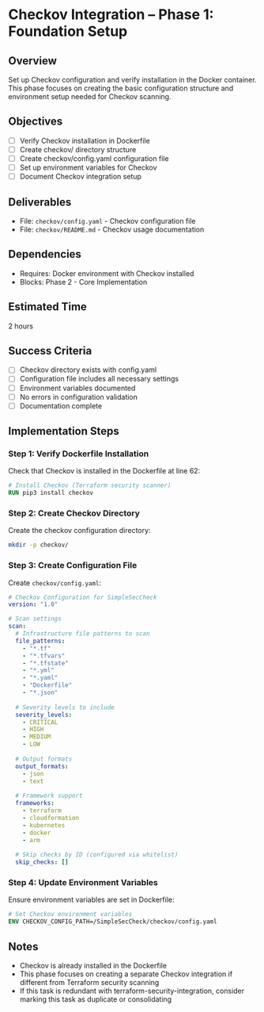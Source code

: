 # Checkov Integration – Phase 1: Foundation Setup

## Overview
Set up Checkov configuration and verify installation in the Docker container. This phase focuses on creating the basic configuration structure and environment setup needed for Checkov scanning.

## Objectives
- [ ] Verify Checkov installation in Dockerfile
- [ ] Create checkov/ directory structure
- [ ] Create checkov/config.yaml configuration file
- [ ] Set up environment variables for Checkov
- [ ] Document Checkov integration setup

## Deliverables
- File: `checkov/config.yaml` - Checkov configuration file
- File: `checkov/README.md` - Checkov usage documentation

## Dependencies
- Requires: Docker environment with Checkov installed
- Blocks: Phase 2 - Core Implementation

## Estimated Time
2 hours

## Success Criteria
- [ ] Checkov directory exists with config.yaml
- [ ] Configuration file includes all necessary settings
- [ ] Environment variables documented
- [ ] No errors in configuration validation
- [ ] Documentation complete

## Implementation Steps

### Step 1: Verify Dockerfile Installation
Check that Checkov is installed in the Dockerfile at line 62:
```dockerfile
# Install Checkov (Terraform security scanner)
RUN pip3 install checkov
```

### Step 2: Create Checkov Directory
Create the checkov configuration directory:
```bash
mkdir -p checkov/
```

### Step 3: Create Configuration File
Create `checkov/config.yaml`:
```yaml
# Checkov Configuration for SimpleSecCheck
version: "1.0"

# Scan settings
scan:
  # Infrastructure file patterns to scan
  file_patterns:
    - "*.tf"
    - "*.tfvars"
    - "*.tfstate"
    - "*.yml"
    - "*.yaml"
    - "Dockerfile"
    - "*.json"
  
  # Severity levels to include
  severity_levels:
    - CRITICAL
    - HIGH
    - MEDIUM
    - LOW
  
  # Output formats
  output_formats:
    - json
    - text
  
  # Framework support
  frameworks:
    - terraform
    - cloudformation
    - kubernetes
    - docker
    - arm
  
  # Skip checks by ID (configured via whitelist)
  skip_checks: []
```

### Step 4: Update Environment Variables
Ensure environment variables are set in Dockerfile:
```dockerfile
# Set Checkov environment variables
ENV CHECKOV_CONFIG_PATH=/SimpleSecCheck/checkov/config.yaml
```

## Notes
- Checkov is already installed in the Dockerfile
- This phase focuses on creating a separate Checkov integration if different from Terraform security scanning
- If this task is redundant with terraform-security-integration, consider marking this task as duplicate or consolidating

